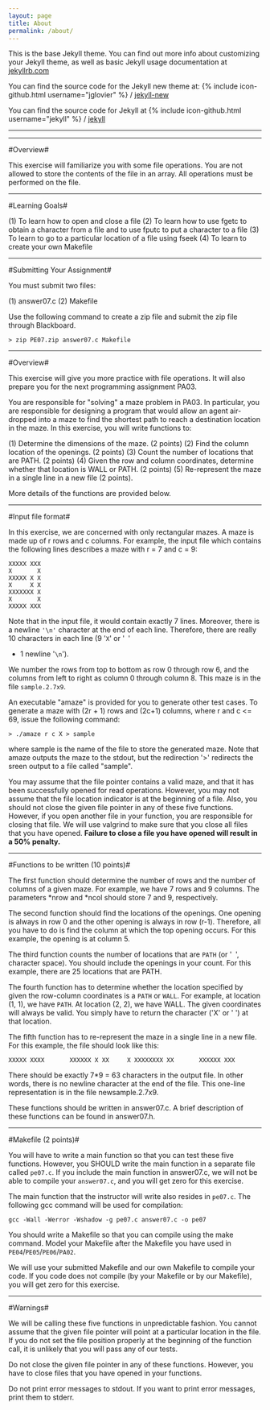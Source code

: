 ```yaml
---
layout: page
title: About
permalink: /about/
---
```


This is the base Jekyll theme. You can find out more info about customizing your Jekyll theme, as well as basic Jekyll usage documentation at [jekyllrb.com](http://jekyllrb.com/)

You can find the source code for the Jekyll new theme at:
{% include icon-github.html username="jglovier" %} /
[jekyll-new](https://github.com/jglovier/jekyll-new)

You can find the source code for Jekyll at
{% include icon-github.html username="jekyll" %} /
[jekyll](https://github.com/jekyll/jekyll)

---
---
#Overview#

This exercise will familiarize you with some file operations.
You are not allowed to store the contents of the file in an array.
All operations must be performed on the file.

---



#Learning Goals#

(1) To learn how to open and close a file
(2) To learn how to use fgetc to obtain a character from a file
    and to use fputc to put a character to a file
(3) To learn to go to a particular location of a file using
    fseek
(4) To learn to create your own Makefile

---


#Submitting Your Assignment#

You must submit two files:

(1) answer07.c
(2) Makefile

Use the following command to create a zip file and
submit the zip file through Blackboard.
 
	> zip PE07.zip answer07.c Makefile

---


#Overview#

This exercise will give you more practice with file operations.
It will also prepare you for the next programming assignment PA03.

You are responsible for "solving" a maze problem in PA03.  In particular,
you are responsible for designing a program that would allow an agent
air-dropped into a maze to find the shortest path to reach a destination 
location in the maze.  In this exercise, you will write functions to:

(1)  Determine the dimensions of the maze. (2 points)
(2)  Find the column location of the openings. (2 points)
(3)  Count the number of locations that are PATH. (2 points)
(4)  Given the row and column coordinates, determine whether that
     location is WALL or PATH. (2 points)
(5)  Re-represent the maze in a single line in a new file (2 points).  

More details of the functions are provided below.

---


#Input file format#

In this exercise, we are concerned with only rectangular mazes.
A maze is made up of r rows and c columns.  For example, the
input file which contains the following lines describes
a maze with r = 7 and c = 9:

	XXXXX XXX
	X       X
	XXXXX X X
	X     X X
	XXXXXXX X
	X       X
	XXXXX XXX

Note that in the input file, it would contain exactly 7 lines.
Moreover, there is a newline `'\n'` character at the end of each line.
Therefore, there are really 10 characters in each line (9 '`X`' or '` `'
+ 1 newline '`\n`').

We number the rows from top to bottom as row 0 through row 6,
and the columns from left to right as column 0 through column 8.
This maze is in the file `sample.2.7x9`.

An executable "amaze" is provided for you to generate other
test cases.  To generate a maze with (2r + 1) rows and
(2c+1) columns, where r and c <= 69, issue the following command:

	> ./amaze r c X > sample

where sample is the name of the file to store the generated maze.
Note that amaze outputs the maze to the stdout, but the redirection
'>' redirects the sreen output to a file called "sample".

You may assume that the file pointer contains a valid maze,
and that it has been successfully opened for read operations. 
However, you may not assume that the file location indicator
is at the beginning of a file.  Also, you should not close the given
file pointer in any of these five functions.  However, if you open
another file in your function, you are responsible for closing that
file.  We will use valgrind to make sure that you close all files
that you have opened.  **Failure to close a file you have opened will
result in a 50% penalty.**

---


#Functions to be written (10 points)#

The first function should determine the number of rows and the number
of columns of a given maze.  For example, we have 7 rows and 9 columns.
The parameters *nrow and *ncol should store 7 and 9, respectively.

The second function should find the locations of the openings.
One opening is always in row 0 and the other opening is always in
row (r-1).  Therefore, all you have to do is find the column at which
the top opening occurs.  For this example, the opening is at column
5.

The third function counts the number of locations that are `PATH` (or
'` `', character space).  You should include the openings in your count.
For this example, there are 25 locations that are PATH.

The fourth function has to determine whether the location specified
by given the row-column coordinates is a `PATH` or `WALL`.
For example, at location (1, 1), we have `PATH`.  At location (2, 2),
we have WALL.  The given coordinates will always be valid.  You 
simply have to return the character ('X' or ' ') at that location.

The fifth function has to re-represent the maze in a single line
in a new file.  For this example, the file should look like this:

	XXXXX XXXX       XXXXXX X XX     X XXXXXXXX XX       XXXXXX XXX

There should be exactly 7*9 = 63 characters in the output file.  In other
words, there is no newline character at the end of the file. 
This one-line representation is in the file newsample.2.7x9.

These functions should be written in answer07.c.  A brief description
of these functions can be found in answer07.h.   

---


#Makefile (2 points)#

You will have to write a main function so that you can test these
five functions.  However, you SHOULD write the main function in
a separate file called `pe07.c`.  If you include the main function 
in answer07.c, we will not be able to compile your `answer07.c`,
and you will get zero for this exercise.  

The main function that the instructor will write also 
resides in `pe07.c`.  The following gcc command will be used for
compilation:

	gcc -Wall -Werror -Wshadow -g pe07.c answer07.c -o pe07

You should write a Makefile so that you can compile
using the make command.  Model your Makefile after the Makefile
you have used in `PE04`/`PE05`/`PE06`/`PA02`.

We will use your submitted Makefile and our own Makefile to
compile your code.  If you code does not compile (by your Makefile
or by our Makefile), you will get zero for this exercise.

---


#Warnings#

We will be calling these five functions in unpredictable fashion.
You cannot assume that the given file pointer will point at 
a particular location in the file.  If you do not set the file position
properly at the beginning of the function call, it is unlikely that you 
will pass any of our tests.  

Do not close the given file pointer in any of these functions.
However, you have to close files that you have opened in your functions.

Do not print error messages to stdout.  If you want to print error messages,
print them to stderr.
